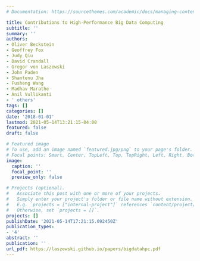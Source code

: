 ```yaml
---
# Documentation: https://sourcethemes.com/academic/docs/managing-content/

title: Contributions to High-Performance Big Data Computing
subtitle: ''
summary: ''
authors:
- Oliver Beckstein
- Geoffrey Fox
- Judy Qiu
- David Crandall
- Gregor von Laszewski
- John Paden
- Shantenu Jha
- Fusheng Wang
- Madhav Marathe
- Anil Vullikanti
- ' others'
tags: []
categories: []
date: '2018-01-01'
lastmod: 2021-05-14T13:21:15-04:00
featured: false
draft: false

# Featured image
# To use, add an image named `featured.jpg/png` to your page's folder.
# Focal points: Smart, Center, TopLeft, Top, TopRight, Left, Right, BottomLeft, Bottom, BottomRight.
image:
  caption: ''
  focal_point: ''
  preview_only: false

# Projects (optional).
#   Associate this post with one or more of your projects.
#   Simply enter your project's folder or file name without extension.
#   E.g. `projects = ["internal-project"]` references `content/project/deep-learning/index.md`.
#   Otherwise, set `projects = []`.
projects: []
publishDate: '2021-05-14T17:21:15.092450Z'
publication_types:
- '4'
abstract: ''
publication: ''
url_pdf: https://laszewski.github.io/papers/bigdatahpc.pdf
---
```

